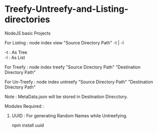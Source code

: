 # Treefy-Untreefy-and-Listing-directories
NodeJS basic Projects

For Listing :
node index view "Source Directory Path" -t | -l

-t : As Tree    
-l : As List


For Treefy :
node index treefy "Source Directory Path" "Destination Directory Path"


For Un-Treefy :
node index untreefy "Source Directory Path" "Destination Directory Path"

Note : MetaData.json will be stored in Destination Direcctory.

Modules Required :
1. UUID : For generating Random Names while Untreefying.

    npm install uuid


